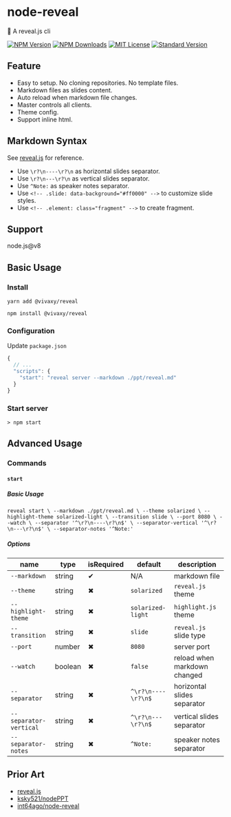 # node-reveal

🎁 A reveal.js cli

[![NPM Version][npm-version-image]][npm-url]
[![NPM Downloads][npm-downloads-image]][npm-url]
[![MIT License][license-image]][license-url]
[![Standard Version][standard-version-image]][standard-version-url]

## Feature

- Easy to setup. No cloning repositories. No template files.
- Markdown files as slides content.
- Auto reload when markdown file changes.
- Master controls all clients.
- Theme config.
- Support inline html.

## Markdown Syntax

See [reveal.js](https://github.com/hakimel/reveal.js#markdown) for reference.

- Use `\r?\n----\r?\n` as horizontal slides separator.
- Use `\r?\n---\r?\n` as vertical slides separator.
- Use `^Note:` as speaker notes separator.
- Use `<!-- .slide: data-background="#ff0000" -->` to customize slide styles.
- Use `<!-- .element: class="fragment" -->` to create fragment.

## Support

node.js@v8

## Basic Usage

### Install

`yarn add @vivaxy/reveal`

`npm install @vivaxy/reveal`

### Configuration

Update `package.json`

```js
{
  // ...
  "scripts": {
    "start": "reveal server --markdown ./ppt/reveal.md"
  }
}
```

### Start server

`> npm start`

## Advanced Usage

### Commands

#### `start`

##### Basic Usage

`reveal start \
--markdown ./ppt/reveal.md \
--theme solarized \
--highlight-theme solarized-light \
--transition slide \
--port 8080 \
--watch \
--separator '^\r?\n----\r?\n$' \
--separator-vertical '^\r?\n---\r?\n$' \
--separator-notes '^Note:'`

##### Options

| name                      | type      | isRequired    | default               | description                   |
| ---                       | ---       | ---           | ---                   | ---                           |
| `--markdown`              | string    | ✔             | N/A                   | markdown file                 |
| `--theme`                 | string    | ✖             | `solarized`           | `reveal.js` theme             |
| `--highlight-theme`       | string    | ✖             | `solarized-light`     | `highlight.js` theme          |
| `--transition`            | string    | ✖             | `slide`               | `reveal.js` slide type        |
| `--port`                  | number    | ✖             | `8080`                | server port                   |
| `--watch`                 | boolean   | ✖             | `false`               | reload when markdown changed  |
| `--separator`             | string    | ✖             | `^\r?\n----\r?\n$`    | horizontal slides separator   |
| `--separator-vertical`    | string    | ✖             | `^\r?\n---\r?\n$`     | vertical slides separator     |
| `--separator-notes`       | string    | ✖             | `^Note:`              | speaker notes separator       |

## Prior Art

- [reveal.js](https://github.com/hakimel/reveal.js)
- [ksky521/nodePPT](https://github.com/ksky521/nodePPT)
- [int64ago/node-reveal](https://github.com/int64ago/node-reveal)

[npm-version-image]: http://img.shields.io/npm/v/@vivaxy/reveal.svg?style=flat-square
[npm-url]: https://www.npmjs.com/package/@vivaxy/reveal
[npm-downloads-image]: https://img.shields.io/npm/dt/@vivaxy/reveal.svg?style=flat-square
[license-image]: https://img.shields.io/npm/l/@vivaxy/reveal.svg?style=flat-square
[license-url]: LICENSE
[standard-version-image]: https://img.shields.io/badge/release-standard%20version-brightgreen.svg?style=flat-square
[standard-version-url]: https://github.com/conventional-changelog/standard-version
